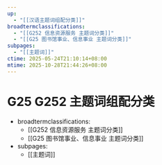 ```yaml
---
up:
  - "[[汉语主题词组配分类]]"
broadtermclassifications:
  - "[[G252 信息资源服务 主题词分类]]"
  - "[[G25 图书馆事业、信息事业 主题词分类]]"
subpages:
  - "[[主题词]]"
ctime: 2025-05-24T21:10:14+08:00
mtime: 2025-10-28T21:44:26+08:00
---
```


# G25 G252 主题词组配分类

- broadtermclassifications:
	- [[G252 信息资源服务 主题词分类]]
	- [[G25 图书馆事业、信息事业 主题词分类]]
- subpages:
	- [[主题词]]
